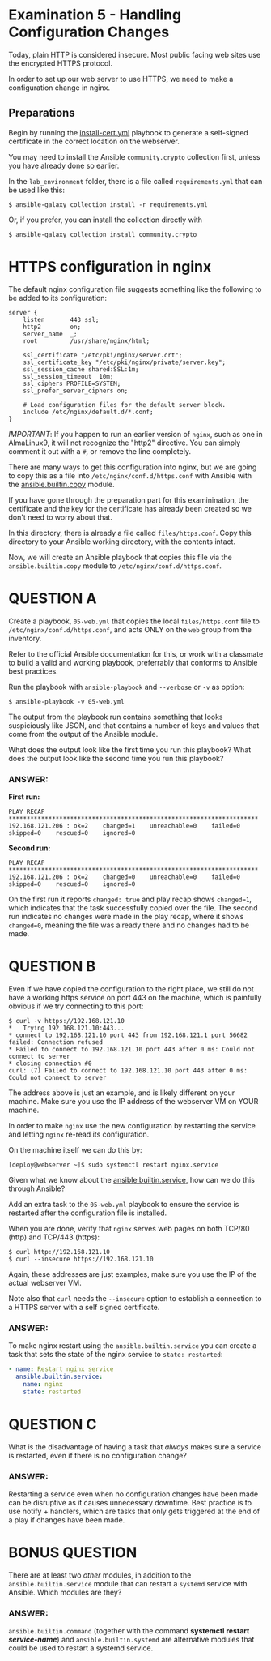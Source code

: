# Examination 5 - Handling Configuration Changes

Today, plain HTTP is considered insecure. Most public facing web sites use the encrypted HTTPS
protocol.

In order to set up our web server to use HTTPS, we need to make a configuration change in nginx.

## Preparations

Begin by running the [install-cert.yml](install-cert.yml) playbook to generate a self-signed certificate
in the correct location on the webserver.

You may need to install the Ansible `community.crypto` collection first, unless you have
already done so earlier.

In the `lab_environment` folder, there is a file called `requirements.yml` that can be used like this:

    $ ansible-galaxy collection install -r requirements.yml

Or, if you prefer, you can install the collection directly with

    $ ansible-galaxy collection install community.crypto

# HTTPS configuration in nginx

The default nginx configuration file suggests something like the following to be added to its
configuration:

    server {
        listen       443 ssl;
        http2        on;
        server_name  _;
        root         /usr/share/nginx/html;

        ssl_certificate "/etc/pki/nginx/server.crt";
        ssl_certificate_key "/etc/pki/nginx/private/server.key";
        ssl_session_cache shared:SSL:1m;
        ssl_session_timeout  10m;
        ssl_ciphers PROFILE=SYSTEM;
        ssl_prefer_server_ciphers on;

        # Load configuration files for the default server block.
        include /etc/nginx/default.d/*.conf;
    }

*IMPORTANT*: If you happen to run an earlier version of
`nginx`, such as one in AlmaLinux9, it will not recognize
the "http2" directive. You can simply comment it out with
a `#`, or remove the line completely.

There are many ways to get this configuration into nginx, but we are going to copy
this as a file into `/etc/nginx/conf.d/https.conf` with Ansible with the
[ansible.builtin.copy](https://docs.ansible.com/ansible/latest/collections/ansible/builtin/copy_module.html)
module.

If you have gone through the preparation part for this examinination, the certificate and the key for the
certificate has already been created so we don't need to worry about that.

In this directory, there is already a file called `files/https.conf`. Copy this directory to your Ansible
working directory, with the contents intact.

Now, we will create an Ansible playbook that copies this file via the `ansible.builtin.copy` module
to `/etc/nginx/conf.d/https.conf`.

# QUESTION A

Create a playbook, `05-web.yml` that copies the local `files/https.conf` file to `/etc/nginx/conf.d/https.conf`,
and acts ONLY on the `web` group from the inventory.

Refer to the official Ansible documentation for this, or work with a classmate to
build a valid and working playbook, preferrably that conforms to Ansible best practices.

Run the playbook with `ansible-playbook` and `--verbose` or `-v` as option:

    $ ansible-playbook -v 05-web.yml

The output from the playbook run contains something that looks suspiciously like JSON, and that contains
a number of keys and values that come from the output of the Ansible module.

What does the output look like the first time you run this playbook?
What does the output look like the second time you run this playbook?

### ANSWER:

**First run:**
```
PLAY RECAP
*********************************************************************
192.168.121.206 : ok=2    changed=1    unreachable=0    failed=0    skipped=0    rescued=0    ignored=0
```
**Second run:**
```
PLAY RECAP
*********************************************************************
192.168.121.206 : ok=2    changed=0    unreachable=0    failed=0    skipped=0    rescued=0    ignored=0
```
On the first run it reports `changed: true` and play recap shows `changed=1`, which indicates that the task successfully copied over the file. The second run indicates no changes were made in the play recap, where it shows `changed=0`, meaning the file was already there and no changes had to be made.

# QUESTION B

Even if we have copied the configuration to the right place, we still do not have a working https service
on port 443 on the machine, which is painfully obvious if we try connecting to this port:

    $ curl -v https://192.168.121.10
    *   Trying 192.168.121.10:443...
    * connect to 192.168.121.10 port 443 from 192.168.121.1 port 56682 failed: Connection refused
    * Failed to connect to 192.168.121.10 port 443 after 0 ms: Could not connect to server
    * closing connection #0
    curl: (7) Failed to connect to 192.168.121.10 port 443 after 0 ms: Could not connect to server

The address above is just an example, and is likely different on your machine. Make sure you use the IP address
of the webserver VM on YOUR machine.

In order to make `nginx` use the new configuration by restarting the service and letting `nginx` re-read
its configuration.

On the machine itself we can do this by:

    [deploy@webserver ~]$ sudo systemctl restart nginx.service

Given what we know about the [ansible.builtin.service](https://docs.ansible.com/ansible/latest/collections/ansible/builtin/service_module.html),
how can we do this through Ansible?

Add an extra task to the `05-web.yml` playbook to ensure the service is restarted after the configuration
file is installed.

When you are done, verify that `nginx` serves web pages on both TCP/80 (http) and TCP/443 (https):

    $ curl http://192.168.121.10
    $ curl --insecure https://192.168.121.10

Again, these addresses are just examples, make sure you use the IP of the actual webserver VM.

Note also that `curl` needs the `--insecure` option to establish a connection to a HTTPS server with
a self signed certificate.

### ANSWER:  
To make nginx restart using the `ansible.builtin.service` you can create a task that sets the state of the nginx service to  `state: restarted`:
```yaml
- name: Restart nginx service
  ansible.builtin.service:
    name: nginx
    state: restarted
```

# QUESTION C

What is the disadvantage of having a task that _always_ makes sure a service is restarted, even if there is
no configuration change?

### ANSWER: 
Restarting a service even when no configuration changes have been made can be disruptive as it causes unnecessary downtime. Best practice is to use notify + handlers, which are tasks that only gets triggered at the end of a play if changes have been made.


# BONUS QUESTION

There are at least two _other_ modules, in addition to the `ansible.builtin.service` module that can restart
a `systemd` service with Ansible. Which modules are they?

### ANSWER: 
`ansible.builtin.command` (together with the command **systemctl restart *service-name***) and `ansible.builtin.systemd` are alternative modules that could be used to restart a systemd service.

